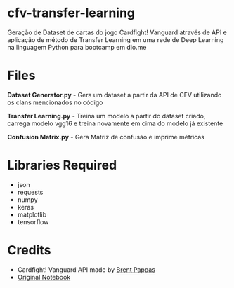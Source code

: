 # cfv-transfer-learning

Geração de Dataset de cartas do jogo Cardfight! Vanguard através de API e aplicação de método de Transfer Learning em uma rede de Deep Learning na linguagem Python para bootcamp em dio.me

# Files 

__Dataset Generator.py__ - Gera um dataset a partir da API de CFV utilizando os clans mencionados no código

__Transfer Learning.py__ - Treina um modelo a partir do dataset criado, carrega modelo vgg16 e treina novamente em cima do modelo já existente

__Confusion Matrix.py__ - Gera Matriz de confusão e imprime métricas

# Libraries Required
- json
- requests
- numpy
- keras
- matplotlib
- tensorflow

# Credits
- Cardfight! Vanguard API made by [Brent Pappas](https://pappasbrent.com/)
- [Original Notebook](https://colab.research.google.com/github/kylemath/ml4a-guides/blob/master/notebooks/transfer-learning.ipynb)
